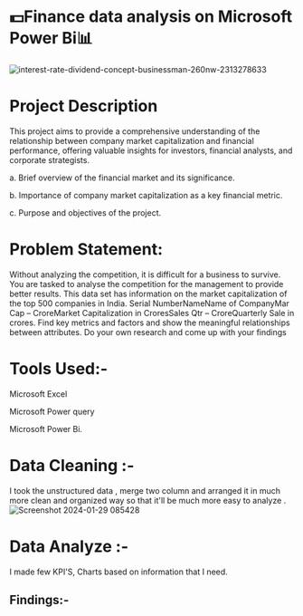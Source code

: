 # 💵Finance data analysis on Microsoft Power Bi📊
![interest-rate-dividend-concept-businessman-260nw-2313278633](https://github.com/GoutamKuiri99/Finance_data_analysis_on_Microsoft_Power_Bi/assets/154737280/a65247dd-ea8c-4ce7-9758-4a22006ea0af)

# Project Description
This project aims to provide a comprehensive understanding of the relationship between company market capitalization and financial performance, offering valuable insights for investors, financial
analysts, and corporate strategists.

a. Brief overview of the financial market and its significance.

b. Importance of company market capitalization as a key financial metric.

c. Purpose and objectives of the project.

# Problem Statement:
Without analyzing the competition, it is difficult for a business to survive. You are
tasked to analyse the competition for the management to provide better results. This
data set has information on the market capitalization of the top 500 companies in India.
Serial NumberNameName of CompanyMar Cap – CroreMarket Capitalization in
CroresSales Qtr – CroreQuarterly Sale in crores. Find key metrics and factors and
show the meaningful relationships between attributes.
Do your own research and come up with your findings

# Tools Used:-

Microsoft Excel

Microsoft Power query

Microsoft Power Bi.

# Data Cleaning :-
I took the unstructured data , merge two column and arranged it in much more 
clean and organized way so that it'll be much more easy to analyze .
![Screenshot 2024-01-29 085428](https://github.com/GoutamKuiri99/Finance_data_analysis_on_Microsoft_Power_Bi/assets/154737280/4f4df150-5996-4cc8-8dac-8cafff39ac32)

# Data Analyze :-
I made few KPI'S, Charts based on information that I need.

## Findings:-










